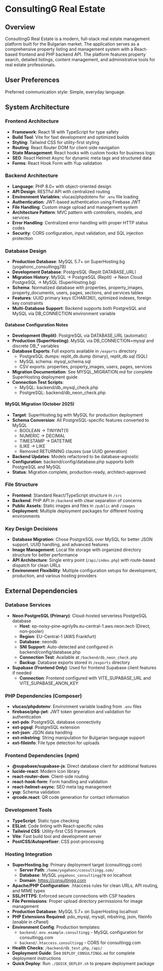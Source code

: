 # ConsultingG Real Estate

## Overview

ConsultingG Real Estate is a modern, full-stack real estate management platform built for the Bulgarian market. The application serves as a comprehensive property listing and management system with a React-based frontend and PHP backend API. The platform features property search, detailed listings, content management, and administrative tools for real estate professionals.

## User Preferences

Preferred communication style: Simple, everyday language.

## System Architecture

### Frontend Architecture
- **Framework**: React 18 with TypeScript for type safety
- **Build Tool**: Vite for fast development and optimized builds
- **Styling**: Tailwind CSS for utility-first styling
- **Routing**: React Router DOM for client-side navigation
- **State Management**: React hooks with custom hooks for business logic
- **SEO**: React Helmet Async for dynamic meta tags and structured data
- **Forms**: React Hook Form with Yup validation

### Backend Architecture
- **Language**: PHP 8.0+ with object-oriented design
- **API Design**: RESTful API with centralized routing
- **Environment Variables**: vlucas/phpdotenv for `.env` file loading
- **Authentication**: JWT-based authentication using Firebase JWT
- **File Handling**: Custom image upload and management system
- **Architecture Pattern**: MVC pattern with controllers, models, and services
- **Error Handling**: Centralized error handling with proper HTTP status codes
- **Security**: CORS configuration, input validation, and SQL injection protection

### Database Design
- **Production Database**: MySQL 5.7+ on SuperHosting.bg (yogahonc_consultingg78)
- **Development Database**: PostgreSQL (Replit DATABASE_URL)
- **Migration History**: MySQL → PostgreSQL (Replit) → Neon Cloud PostgreSQL → MySQL (SuperHosting.bg)
- **Schema**: Normalized database with properties, property_images, property_documents, users, pages, sections, and services tables
- **Features**: UUID primary keys (CHAR(36)), optimized indexes, foreign key constraints
- **Multi-Database Support**: Backend supports both PostgreSQL and MySQL via DB_CONNECTION environment variable

#### Database Configuration Notes
- **Development (Replit)**: PostgreSQL via DATABASE_URL (automatic)
- **Production (SuperHosting)**: MySQL via DB_CONNECTION=mysql and discrete DB_* variables
- **Database Exports**: Full exports available in `/exports` directory
  - PostgreSQL dumps: replit_db.dump (binary), replit_db.sql (SQL)
  - MySQL schema: mysql_schema.sql
  - CSV exports: properties, property_images, users, pages, services
- **Migration Documentation**: See MYSQL_MIGRATION.md for complete SuperHosting deployment guide
- **Connection Test Scripts**: 
  - MySQL: backend/db_mysql_check.php
  - PostgreSQL: backend/db_neon_check.php

#### MySQL Migration (October 2025)
- **Target**: SuperHosting.bg with MySQL for production deployment
- **Schema Conversion**: All PostgreSQL-specific features converted to MySQL
  - BOOLEAN → TINYINT(1)
  - NUMERIC → DECIMAL  
  - TIMESTAMP → DATETIME
  - ILIKE → LIKE
  - Removed RETURNING clauses (use UUID generation)
- **Backend Updates**: Models refactored to be database-agnostic
- **Configuration**: backend/config/database.php supports both PostgreSQL and MySQL
- **Status**: Migration complete, production-ready, architect-approved

### File Structure
- **Frontend**: Standard React/TypeScript structure in `/src`
- **Backend**: PHP API in `/backend` with clear separation of concerns
- **Public Assets**: Static images and files in `/public` and `/images`
- **Deployment**: Multiple deployment packages for different hosting environments

### Key Design Decisions
- **Database Migration**: Chose PostgreSQL over MySQL for better JSON support, UUID handling, and advanced features
- **Image Management**: Local file storage with organized directory structure for better performance
- **API Architecture**: Single entry point (`/api/index.php`) with route-based dispatch for clean URLs
- **Environment Flexibility**: Multiple configuration setups for development, production, and various hosting providers

## External Dependencies

### Database Services
- **Neon PostgreSQL (Primary)**: Cloud-hosted serverless PostgreSQL database
  - **Host**: ep-noisy-pine-agnly9s.eu-central-1.aws.neon.tech (Direct, non-pooler)
  - **Region**: EU-Central-1 (AWS Frankfurt)
  - **Database**: neondb
  - **SNI Support**: Auto-detected and configured in backend/config/database.php
  - **Connection Test**: Available at `/backend/db_neon_check.php`
  - **Backup**: Database exports stored in `/exports` directory
- **Supabase (Frontend Only)**: Used for frontend Supabase client features if needed
  - **Connection**: Frontend configured with VITE_SUPABASE_URL and VITE_SUPABASE_ANON_KEY

### PHP Dependencies (Composer)
- **vlucas/phpdotenv**: Environment variable loading from `.env` files
- **firebase/php-jwt**: JWT token generation and validation for authentication
- **ext-pdo**: PostgreSQL database connectivity
- **ext-pgsql**: PostgreSQL extension
- **ext-json**: JSON data handling
- **ext-mbstring**: String manipulation for Bulgarian language support
- **ext-fileinfo**: File type detection for uploads

### Frontend Dependencies (npm)
- **@supabase/supabase-js**: Direct database client for additional features
- **lucide-react**: Modern icon library
- **react-router-dom**: Client-side routing
- **react-hook-form**: Form handling and validation
- **react-helmet-async**: SEO meta tag management
- **yup**: Schema validation
- **qrcode.react**: QR code generation for contact information

### Development Tools
- **TypeScript**: Static type checking
- **ESLint**: Code linting with React-specific rules
- **Tailwind CSS**: Utility-first CSS framework
- **Vite**: Fast build tool and development server
- **PostCSS/Autoprefixer**: CSS post-processing

### Hosting Integration
- **SuperHosting.bg**: Primary deployment target (consultingg.com)
  - **Server Path**: `/home/yogahonc/consultingg.com/`
  - **Database**: MySQL `yogahonc_consultingg78` on localhost
  - **Domain**: https://consultingg.com
- **Apache/PHP Configuration**: .htaccess rules for clean URLs, API routing, and MIME types
- **SSL/HTTPS**: Enforced secure connections with CSP headers
- **File Permissions**: Proper upload directory permissions for image management
- **Production Database**: MySQL 5.7+ on SuperHosting localhost
- **PHP Extensions Required**: pdo_mysql, mysqli, mbstring, json, fileinfo (enable in cPanel)
- **Environment Config**: Production templates:
  - `backend/.env.example.consultingg` - MySQL configuration for consultingg.com
  - `backend/.htaccess.consultingg` - CORS for consultingg.com
- **Health Checks**: `/backend/db_test.php`, `/api/`
- **Deployment Guide**: See `DEPLOY_CONSULTINGG.md` for complete deployment instructions
- **Quick Deploy**: Run `./QUICK_DEPLOY.sh` to prepare deployment package